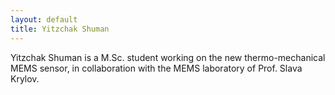 ```yaml
---
layout: default
title: Yitzchak Shuman
---
```




Yitzchak Shuman is a M.Sc. student working on the new thermo-mechanical MEMS sensor, in collaboration with the MEMS laboratory of Prof. Slava Krylov.

